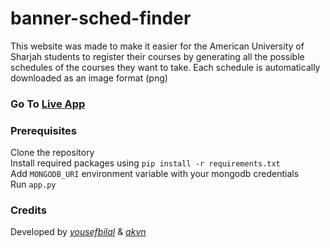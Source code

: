 # banner-sched-finder

This website was made to make it easier for the American University of Sharjah students to register their courses by generating all the possible schedules of the courses they want to take. Each schedule is automatically downloaded as an image format (png)

### **Go To** [**Live App**](https://bannerschedule.onrender.com)

### Prerequisites

Clone the repository<br>
Install required packages using `pip install -r requirements.txt`<br>
Add `MONGODB_URI` environment variable with your mongodb credentials<br>
Run `app.py`<br>

### Credits

Developed by [_yousefbilal_](https://github.com/yousefbilal) & [_akvn_](https://github.com/akvnn)
